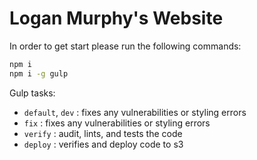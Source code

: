 Logan Murphy's Website
=======

In order to get start please run the following commands:

```bash
npm i
npm i -g gulp
```

Gulp tasks:
* `default`, `dev` : fixes any vulnerabilities or styling errors
* `fix` : fixes any vulnerabilities or styling errors
* `verify` : audit, lints, and tests the code
* `deploy` : verifies and deploy code to s3
